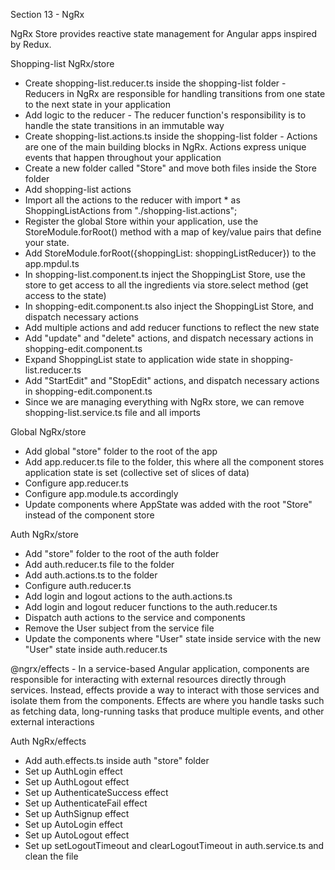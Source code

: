 Section 13 - NgRx

NgRx Store provides reactive state management for Angular apps inspired by Redux.

Shopping-list NgRx/store
- Create shopping-list.reducer.ts inside the shopping-list folder - Reducers in NgRx are responsible for handling transitions from one state to the next state in your application
- Add logic to the reducer - The reducer function's responsibility is to handle the state transitions in an immutable way
- Create shopping-list.actions.ts inside the shopping-list folder - Actions are one of the main building blocks in NgRx. Actions express unique events that happen throughout your application
- Create a new folder called "Store" and move both files inside the Store folder
- Add shopping-list actions
- Import all the actions to the reducer with import * as ShoppingListActions from "./shopping-list.actions";
- Register the global Store within your application, use the StoreModule.forRoot() method with a map of key/value pairs that define your state.
- Add  StoreModule.forRoot({shoppingList: shoppingListReducer}) to the app.mpdul.ts
- In shopping-list.component.ts inject the ShoppingList Store, use the store to get access to all the ingredients via store.select method (get access to the state)
- In shopping-edit.component.ts also inject the ShoppingList Store, and dispatch necessary actions
- Add multiple actions and add reducer functions to reflect the new state
- Add "update" and "delete" actions, and dispatch necessary actions in shopping-edit.component.ts
- Expand ShoppingList state to application wide state in shopping-list.reducer.ts
- Add "StartEdit" and "StopEdit" actions, and dispatch necessary actions in shopping-edit.component.ts
- Since we are managing everything with NgRx store, we can remove shopping-list.service.ts file and all imports

Global NgRx/store
- Add global "store" folder to the root of the app
- Add app.reducer.ts file to the folder, this where all the component stores application state is set (collective set of slices of data)
- Configure app.reducer.ts
- Configure app.module.ts accordingly
- Update components where AppState was added with the root "Store" instead of the component store

Auth NgRx/store
- Add "store" folder to the root of the auth folder
- Add auth.reducer.ts file to the folder
- Add auth.actions.ts to the folder
- Configure auth.reducer.ts
- Add login and logout actions to the auth.actions.ts
- Add login and logout reducer functions to the auth.reducer.ts
- Dispatch auth actions to the service and components
- Remove the User subject from the service file
- Update the components where "User" state inside service with the new "User" state inside auth.reducer.ts

@ngrx/effects - In a service-based Angular application, components are responsible for interacting with external resources directly through services. Instead, effects provide a way to interact with those services and isolate them from the components. Effects are where you handle tasks such as fetching data, long-running tasks that produce multiple events, and other external interactions

Auth NgRx/effects
- Add auth.effects.ts inside auth "store" folder
- Set up AuthLogin effect
- Set up AuthLogout effect 
- Set up AuthenticateSuccess effect
- Set up AuthenticateFail effect
- Set up AuthSignup effect
- Set up AutoLogin effect
- Set up AutoLogout effect
- Set up setLogoutTimeout and clearLogoutTimeout in auth.service.ts and clean the file
